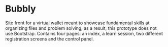 # Bubbly
Site front for a virtual wallet meant to showcase fundamental skills at organizing files and problem solving; as a result, this prototype does not use Bootstrap. Contains four pages: an index, a learn session, two different registration screens and the control panel.
